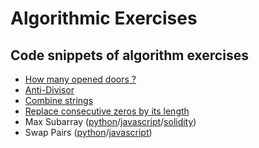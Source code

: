 # Algorithmic Exercises

## Code snippets of algorithm exercises

+ [How many opened doors ?](../main/how_many_opened_doors.py)
+ [Anti-Divisor](../main/anti_divisor.py)
+ [Combine strings](../main/combine_strings.py)
+ [Replace consecutive zeros by its length](../main/replace_consecutive_zeros_by_its_length.py)
+ Max Subarray ([python](../main/max_subarray.py)/[javascript](../main/maxSubarray.js)/[solidity](../main/maxSubarray.sol))
+ Swap Pairs ([python](../main/swap_pairs.py)/[javascript](../main/swapPairs.js))

